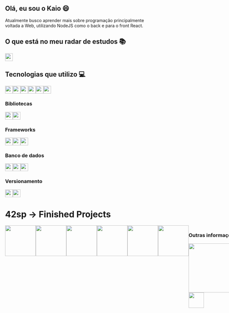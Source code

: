 ## Olá, eu sou o Kaio :smile:
Atualmente busco aprender mais sobre programação principalmente voltada a Web, utilizando NodeJS como o back e para o front React.

## O que está no meu radar de estudos :books:

<div style="display: flex;">
<img width="25" src='https://cdn.jsdelivr.net/gh/devicons/devicon/icons/nextjs/nextjs-original.svg'>


</div>

##  Tecnologias que utilizo :computer:

<div style="display: flex;">
  <img width="25" src='https://cdn.jsdelivr.net/gh/devicons/devicon/icons/c/c-original.svg'>
  <img width="25" src='https://cdn.jsdelivr.net/gh/devicons/devicon/icons/html5/html5-original.svg'>
  <img width="25" src='https://cdn.jsdelivr.net/gh/devicons/devicon/icons/css3/css3-original.svg'>
  <img width="25" src='https://cdn.jsdelivr.net/gh/devicons/devicon/icons/javascript/javascript-original.svg'>
  <img width="25" src='https://cdn.jsdelivr.net/gh/devicons/devicon/icons/typescript/typescript-plain.svg'>
  <img width="25" src='https://cdn.jsdelivr.net/gh/devicons/devicon/icons/nodejs/nodejs-original.svg'>
</div>

### Bibliotecas

<div style="display: flex;">
  <img width="25" src='https://cdn.jsdelivr.net/gh/devicons/devicon/icons/react/react-original.svg'>
  <img width="25" src='https://cdn.jsdelivr.net/gh/devicons/devicon/icons/vuejs/vuejs-original.svg'>
</div>

### Frameworks

<div style="display: flex;">
  <img width="25" src='https://cdn.jsdelivr.net/gh/devicons/devicon/icons/tailwindcss/tailwindcss-plain.svg'>
  <img width="25" src='https://cdn.jsdelivr.net/gh/devicons/devicon/icons/bootstrap/bootstrap-original.svg'>
  <img width="25" src='https://cdn.jsdelivr.net/gh/devicons/devicon/icons/electron/electron-original.svg'>
</div>

### Banco de dados

<div style="display: flex;">
  <img width="25" src='https://cdn.jsdelivr.net/gh/devicons/devicon/icons/mysql/mysql-original.svg'>
  <img width="25" src='https://cdn.jsdelivr.net/gh/devicons/devicon/icons/mongodb/mongodb-original.svg'>
  <img width="25" src='https://cdn.jsdelivr.net/gh/devicons/devicon/icons/firebase/firebase-plain.svg'>
</div>

### Versionamento

<div style="display: flex;">
  <img width="25" src='https://cdn.jsdelivr.net/gh/devicons/devicon/icons/git/git-original.svg'>
  <img width="25" src='https://cdn.jsdelivr.net/gh/devicons/devicon/icons/github/github-original.svg'>
</div>

# 42sp → Finished Projects
<div style="display: flex;">
  <img width="100" src='https://game.42sp.org.br/static/assets/achievements/libfte.png'>
  <img width="100" src='https://game.42sp.org.br/static/assets/achievements/get_next_linee.png'>
  <img width="100" src='https://game.42sp.org.br/static/assets/achievements/ft_printfe.png'>
  <img width="100" src='https://game.42sp.org.br/static/assets/achievements/born2beroote.png'>
  <img width="100" src='https://game.42sp.org.br/static/assets/achievements/so_longm.png'>
  <img width="100" src='https://game.42sp.org.br/static/assets/achievements/pipexe.png'>
<div>


### Outras informações

<div style="display: flex;">
<img height="160em" src="https://github-readme-stats.vercel.app/api?username=kaio-matos&show_icons=true&count_private=true&theme=dracula"/>

<img height="160em" src="https://github-readme-stats.vercel.app/api/top-langs/?username=kaio-matos&layout=compact&langs_count=7&theme=dracula"/>
</div>


<a href="https://www.linkedin.com/in/kaio-matos/" target="_blank">
<img width="50" src='https://cdn.jsdelivr.net/gh/devicons/devicon/icons/linkedin/linkedin-original.svg'>
<a/>
